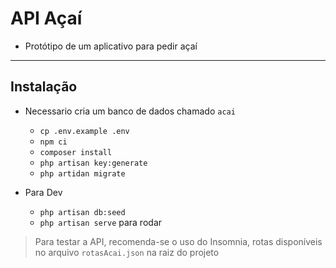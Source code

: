 # API Açaí

* Protótipo de um aplicativo para pedir açaí
___

## Instalação

* Necessario cria um banco de dados chamado `acai`

    * `cp .env.example .env`
    * `npm ci`
    * `composer install`
    * `php artisan key:generate`
    * `php artidan migrate`

* Para Dev
    * `php artisan db:seed`
    * `php artisan serve` para rodar

> Para testar a API, recomenda-se o uso do Insomnia, rotas disponíveis no arquivo `rotasAcai.json` na raiz do projeto
